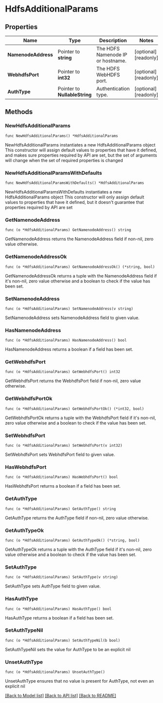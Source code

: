 # HdfsAdditionalParams

## Properties

Name | Type | Description | Notes
------------ | ------------- | ------------- | -------------
**NamenodeAddress** | Pointer to **string** | The HDFS Namenode IP or hostname. | [optional] [readonly] 
**WebhdfsPort** | Pointer to **int32** | The HDFS WebHDFS port. | [optional] [readonly] 
**AuthType** | Pointer to **NullableString** | Authentication type. | [optional] [readonly] 

## Methods

### NewHdfsAdditionalParams

`func NewHdfsAdditionalParams() *HdfsAdditionalParams`

NewHdfsAdditionalParams instantiates a new HdfsAdditionalParams object
This constructor will assign default values to properties that have it defined,
and makes sure properties required by API are set, but the set of arguments
will change when the set of required properties is changed

### NewHdfsAdditionalParamsWithDefaults

`func NewHdfsAdditionalParamsWithDefaults() *HdfsAdditionalParams`

NewHdfsAdditionalParamsWithDefaults instantiates a new HdfsAdditionalParams object
This constructor will only assign default values to properties that have it defined,
but it doesn't guarantee that properties required by API are set

### GetNamenodeAddress

`func (o *HdfsAdditionalParams) GetNamenodeAddress() string`

GetNamenodeAddress returns the NamenodeAddress field if non-nil, zero value otherwise.

### GetNamenodeAddressOk

`func (o *HdfsAdditionalParams) GetNamenodeAddressOk() (*string, bool)`

GetNamenodeAddressOk returns a tuple with the NamenodeAddress field if it's non-nil, zero value otherwise
and a boolean to check if the value has been set.

### SetNamenodeAddress

`func (o *HdfsAdditionalParams) SetNamenodeAddress(v string)`

SetNamenodeAddress sets NamenodeAddress field to given value.

### HasNamenodeAddress

`func (o *HdfsAdditionalParams) HasNamenodeAddress() bool`

HasNamenodeAddress returns a boolean if a field has been set.

### GetWebhdfsPort

`func (o *HdfsAdditionalParams) GetWebhdfsPort() int32`

GetWebhdfsPort returns the WebhdfsPort field if non-nil, zero value otherwise.

### GetWebhdfsPortOk

`func (o *HdfsAdditionalParams) GetWebhdfsPortOk() (*int32, bool)`

GetWebhdfsPortOk returns a tuple with the WebhdfsPort field if it's non-nil, zero value otherwise
and a boolean to check if the value has been set.

### SetWebhdfsPort

`func (o *HdfsAdditionalParams) SetWebhdfsPort(v int32)`

SetWebhdfsPort sets WebhdfsPort field to given value.

### HasWebhdfsPort

`func (o *HdfsAdditionalParams) HasWebhdfsPort() bool`

HasWebhdfsPort returns a boolean if a field has been set.

### GetAuthType

`func (o *HdfsAdditionalParams) GetAuthType() string`

GetAuthType returns the AuthType field if non-nil, zero value otherwise.

### GetAuthTypeOk

`func (o *HdfsAdditionalParams) GetAuthTypeOk() (*string, bool)`

GetAuthTypeOk returns a tuple with the AuthType field if it's non-nil, zero value otherwise
and a boolean to check if the value has been set.

### SetAuthType

`func (o *HdfsAdditionalParams) SetAuthType(v string)`

SetAuthType sets AuthType field to given value.

### HasAuthType

`func (o *HdfsAdditionalParams) HasAuthType() bool`

HasAuthType returns a boolean if a field has been set.

### SetAuthTypeNil

`func (o *HdfsAdditionalParams) SetAuthTypeNil(b bool)`

 SetAuthTypeNil sets the value for AuthType to be an explicit nil

### UnsetAuthType
`func (o *HdfsAdditionalParams) UnsetAuthType()`

UnsetAuthType ensures that no value is present for AuthType, not even an explicit nil

[[Back to Model list]](../README.md#documentation-for-models) [[Back to API list]](../README.md#documentation-for-api-endpoints) [[Back to README]](../README.md)



